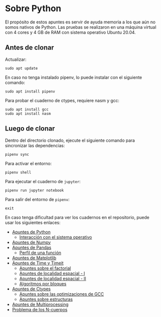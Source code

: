# Sobre Python
El propósito de estos apuntes es servir de ayuda memoria a los que aún no somos nativos de Python. Las pruebas se realizaron en una máquina virtual con 4 cores y 4 GB de RAM con sistema operativo Ubuntu 20.04.

## Antes de clonar

Actualizar:

```
sudo apt update
```

En caso no tenga instalado pipenv, lo puede instalar con el siguiente comando:

```
sudo apt install pipenv
```

Para probar el cuaderno de ctypes, requiere nasm y gcc:

```
sudo apt install gcc
sudo apt install nasm
```

## Luego de clonar

Dentro del directorio clonado, ejecute el siguiente comando para sincronizar las dependencias:

```
pipenv sync
```

Para activar el entorno:

```
pipenv shell
```

Para ejecutar el cuaderno de `jupyter`:

```
pipenv run jupyter notebook
```

Para salir del entorno de `pipenv`:

```
exit
```

En caso tenga dificultad para ver los cuadernos en el repositorio, puede usar los siguientes enlaces:
  * [Apuntes de Python](https://nbviewer.jupyter.org/github/stefano-andre/sobre-python/blob/main/python-general.ipynb)
      * [Interacción con el sistema operativo](https://nbviewer.org/github/stefano-andre/sobre-python/blob/main/python-os-sys.ipynb) 
  * [Apuntes de Numpy](https://nbviewer.jupyter.org/github/stefano-andre/sobre-python/blob/main/numpy-general.ipynb)
  * [Apuntes de Pandas](https://nbviewer.jupyter.org/github/stefano-andre/sobre-python/blob/main/pandas-general.ipynb)
      * [Perfil de una función](https://nbviewer.jupyter.org/github/stefano-andre/sobre-python/blob/main/perfil-pthreads.ipynb)
  * [Apuntes de Matplotlib](https://nbviewer.jupyter.org/github/stefano-andre/sobre-python/blob/main/matplotlib-general.ipynb)
  * [Apuntes de Time y Timeit](https://nbviewer.jupyter.org/github/stefano-andre/sobre-python/blob/main/python-timing.ipynb)
      * [Apuntes sobre el factorial](https://nbviewer.jupyter.org/github/stefano-andre/sobre-python/blob/main/factorial.ipynb)
      * [Apuntes de localidad espacial - I](https://nbviewer.jupyter.org/github/stefano-andre/sobre-python/blob/main/efectos-localidad.ipynb)
      * [Apuntes de localidad espacial - II](https://nbviewer.org/github/stefano-andre/sobre-python/blob/main/efectos-localidad-matriz-matriz.ipynb)
      * [Algoritmos por bloques](https://nbviewer.org/github/stefano-andre/sobre-python/blob/main/algoritmos-por-bloques.ipynb)
  * [Apuntes de Ctypes](https://nbviewer.jupyter.org/github/stefano-andre/sobre-python/blob/main/python-ctypes.ipynb)
      * [Apuntes sobre las optimizaciones de GCC](https://nbviewer.jupyter.org/github/stefano-andre/sobre-python/blob/main/gcc-optis.ipynb)
      * [Apuntes sobre estructuras](https://nbviewer.org/github/stefano-andre/sobre-python/blob/main/ctypes-structure.ipynb)
  * [Apuntes de Multiprocessing](https://nbviewer.org/github/stefano-andre/sobre-python/blob/main/python-multiprocessing.ipynb)
  * [Problema de los N-cuerpos](https://nbviewer.jupyter.org/github/stefano-andre/sobre-python/blob/main/euler-nbprob.ipynb)
